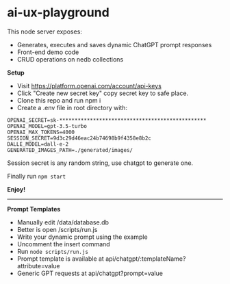 # ai-ux-playground

This node server exposes: 
 - Generates, executes and saves dynamic ChatGPT prompt responses
 - Front-end demo code
 - CRUD operations on nedb collections

<b>Setup</b>

 - Visit <a href="https://platform.openai.com/account/api-keys" target="_blank">https://platform.openai.com/account/api-keys</a>
 - Click "Create new secret key" copy secret key to safe place.
 - Clone this repo and run npm i
 - Create a .env file in root directory with:

```
OPENAI_SECRET=sk-************************************************
OPENAI_MODEL=gpt-3.5-turbo
OPENAI_MAX_TOKENS=4000
SESSION_SECRET=9d3c29d46eac24b74698b9f4358e8b2c
DALLE_MODEL=dall-e-2
GENERATED_IMAGES_PATH=./generated/images/
```

Session secret is any random string, use chatgpt to generate one. 

Finally run <code>npm start</code>

<b>Enjoy!</b>

---------------------------------------------------------------------

<b>Prompt Templates</b>

 - Manually edit /data/database.db
 - Better is open /scripts/run.js
 - Write your dynamic prompt using the example
 - Uncomment the insert command
 - Run <code>node scripts/run.js</code>
 - Prompt template is available at api/chatgpt/:templateName?attribute=value
 - Generic GPT requests at api/chatgpt?prompt=value
